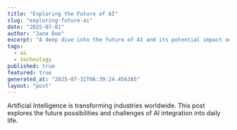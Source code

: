```yaml
---
title: "Exploring the Future of AI"
slug: "exploring-future-ai"
date: "2025-07-01"
author: "Jane Doe"
excerpt: "A deep dive into the future of AI and its potential impact on various sectors."
tags:
  - ai
  - technology
published: true
featured: true
generated_at: "2025-07-31T06:39:24.456385"
layout: "post"
---
```


Artificial Intelligence is transforming industries worldwide. This post explores the future possibilities and challenges of AI integration into daily life.